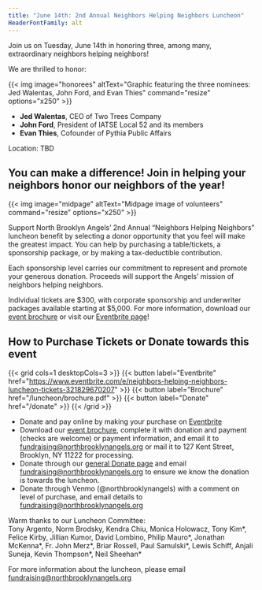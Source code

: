 ```yaml
--- 
title: "June 14th: 2nd Annual Neighbors Helping Neighbors Luncheon"
HeaderFontFamily: alt
---
```

Join us on Tuesday, June 14th in honoring three, among many, extraordinary neighbors helping neighbors!

We are thrilled to honor:

<div class="py-2 w-full flex justify-center">
{{< img image="honorees" altText="Graphic featuring the three nominees: Jed Walentas, John Ford, and Evan Thies" command="resize" options="x250" >}}
</div>

* **Jed Walentas**, CEO of Two Trees Company
* **John Ford**, President of IATSE Local 52 and its members
* **Evan Thies**, Cofounder of Pythia Public Affairs

Location: TBD

## You can make a difference! Join in helping your neighbors honor our neighbors of the year!

<div class="py-2 w-full flex justify-center">
{{< img image="midpage" altText="Midpage image of volunteers" command="resize" options="x250" >}}
</div>

Support North Brooklyn Angels’ 2nd Annual “Neighbors Helping Neighbors” luncheon benefit by selecting a donor opportunity that you feel will make the greatest impact. You can help by purchasing a table/tickets, a sponsorship package, or by making a tax-deductible contribution.  

Each sponsorship level carries our commitment to represent and promote your generous donation. Proceeds will support the Angels’ mission of neighbors helping neighbors.

Individual tickets are $300, with corporate sponsorship and underwriter packages available starting at $5,000. For more information, download our [event brochure](/luncheon/brochure.pdf) or visit our [Eventbrite page](https://www.eventbrite.com/e/neighbors-helping-neighbors-luncheon-tickets-321829670207)!

## How to Purchase Tickets or Donate towards this event

{{< grid cols=1 desktopCols=3 >}}
{{< button label="Eventbrite" href="https://www.eventbrite.com/e/neighbors-helping-neighbors-luncheon-tickets-321829670207" >}}
{{< button label="Brochure" href="/luncheon/brochure.pdf" >}}
{{< button label="Donate" href="/donate" >}}
{{< /grid >}}

* Donate and pay online by making your purchase on [Eventbrite](https://www.eventbrite.com/e/neighbors-helping-neighbors-luncheon-tickets-321829670207)
* Download our [event brochure](/luncheon/brochure.pdf), complete it with donation and payment (checks are welcome) or payment information, and email it to [fundraising@northbrooklynangels.org](mailto:fundraising@northbrooklynangels.org) or mail it to 127 Kent Street, Brooklyn, NY 11222 for processing.
* Donate through our [general Donate page](/donate) and email [fundraising@northbrooklynangels.org](mailto:fundraising@northbrooklynangels.org) to ensure we know the donation is towards the luncheon.
* Donate through Venmo (@northbrooklynangels) with a comment on level of purchase, and email details to [fundraising@northbrooklynangels.org](mailto:fundraising@northbrooklynangels.org) 

Warm thanks to our Luncheon Committee:  
Tony Argento, Norm Brodsky, Kendra Chiu, Monica Holowacz, Tony Kim*, Felice Kirby, Jillian Kumor, David Lombino, Philip Mauro*, Jonathan McKenna*, Fr. John Merz*, Briar Rossell, Paul Samulski*, Lewis Schiff, Anjali Suneja, Kevin Thompson*, Neil Sheehan*

For more information about the luncheon, please email [fundraising@northbrooklynangels.org](mailto:fundraising@northbrooklynangels.org)
